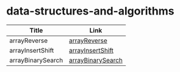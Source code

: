 # data-structures-and-algorithms


| Title             | Link                                                       |
|-------------------|------------------------------------------------------------|
| arrayReverse      | [arrayReverse](./arrayReverse/ArrayReverse.md)             |
| arrayInsertShift  | [arrayInsertShift](./ArrayInsertShift/ArrayInsertShift.md) |
| arrayBinarySearch | [arrayBinarySearch](./arrayBS/ArrayBS.md)                  |
